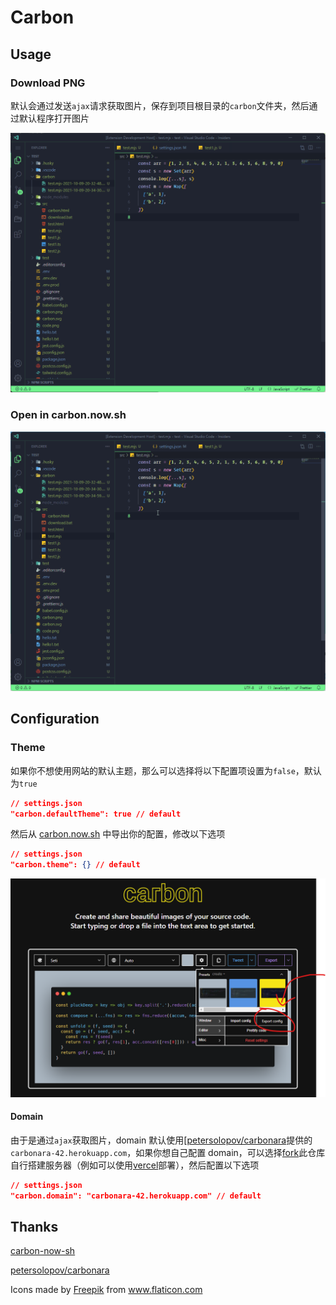 # Carbon

## Usage

### Download PNG

默认会通过发送`ajax`请求获取图片，保存到项目根目录的`carbon`文件夹，然后通过默认程序打开图片

![download PNG](https://raw.githubusercontent.com/whosydd/images-in-one/main/202110092119154.gif)

### Open in carbon.now.sh

![open-in-web](https://raw.githubusercontent.com/whosydd/images-in-one/main/202110092119234.gif)

## Configuration

### Theme

如果你不想使用网站的默认主题，那么可以选择将以下配置项设置为`false`，默认为`true`

```json
// settings.json
"carbon.defaultTheme": true // default
```

然后从 [carbon.now.sh](https://carbon.now.sh/) 中导出你的配置，修改以下选项

```json
// settings.json
"carbon.theme": {} // default
```

![export-config](https://raw.githubusercontent.com/whosydd/images-in-one/main/202110092129742.png)

#### Domain

由于是通过`ajax`获取图片，domain 默认使用[[petersolopov/carbonara](https://github.com/petersolopov/carbonara)提供的`carbonara-42.herokuapp.com`，如果你想自己配置 domain，可以选择[fork](https://github.com/petersolopov/carbonara)此仓库自行搭建服务器（例如可以使用[vercel](https://vercel.com/)部署），然后配置以下选项

```json
// settings.json
"carbon.domain": "carbonara-42.herokuapp.com" // default
```


## Thanks

[carbon-now-sh](https://marketplace.visualstudio.com/items?itemName=ericadamski.carbon-now-sh)

[petersolopov/carbonara](https://github.com/petersolopov/carbonara)

Icons made by <a href="https://www.freepik.com" title="Freepik">Freepik</a> from <a href="https://www.flaticon.com/" title="Flaticon">www.flaticon.com</a>

